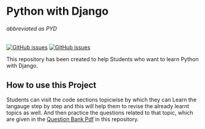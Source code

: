 # Python with Django 
###### abbreviated as PYD

<a href="https://github.com/patsroy/3CSE/stargazers"><img alt="GitHub issues" src="https://img.shields.io/github/stars/patsroy/3cse?color=orange&label=Stars&style=flat-square"></a>
<a href="https://github.com/patsroy/3CSE/forks"><img alt="GitHub issues" src="https://img.shields.io/github/forks/patsroy/3cse?label=Forks&style=flat-square"></a>
 
 
This repository has been created to help
Students who want to learn Python with Django.

## How to use this Project

Students can visit the code sections topicwise by which they can 
Learn the langauge step by step and this will help them to
revise the already learnt topics as well.
And then practice the questions related to that topic, which are given in
the [Question Bank Pdf](https://github.com/patsroy/3CSE/blob/main/PYD%20QUESTION%20BANK.pdf) in this repository.




